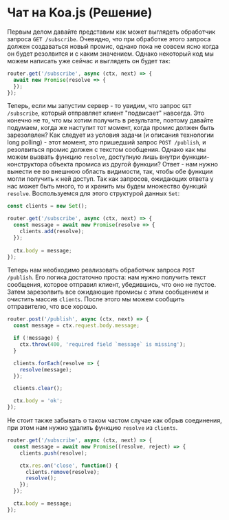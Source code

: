 # Чат на Koa.js (Решение)


Первым делом давайте представим как может выглядеть обработчик запроса `GET /subscribe`. Очевидно, 
что при обработке этого запроса должен создаваться новый промис, однако пока не совсем ясно когда он
будет резолвится и с каким значением. Однако некоторый код мы можем написать уже сейчас и выглядеть
он будет так:
```js
router.get('/subscribe', async (ctx, next) => {
  await new Promise(resolve => {
  });
});
```

Теперь, если мы запустим сервер - то увидим, что запрос `GET /subscribe`, который отправляет клиент
"подвисает" навсегда. Это конечно не то, что мы хотим получить в результате, поэтому давайте 
подумаем, когда же наступит тот момент, когда промис должен быть зарезолвлен? Как следует из условия
задачи (и описания технологии long polling) - этот момент, это пришедший запрос `POST /publish`, и 
резолвиться промис должен с текстом сообщения. Однако как мы можем вызвать функцию `resolve`, 
доступную лишь внутри функции-конструктора объекта промиса из другой функции? Ответ - нам нужно 
вынести ее во внешнюю область видимости, так, чтобы обе функции могли получить к ней доступ. Так как
запросов, ожидающих ответа у нас может быть много, то и хранить мы будем множество функций 
`resolve`. Воспользуемся для этого структурой данных `Set`:

```js
const clients = new Set();

router.get('/subscribe', async (ctx, next) => {
  const message = await new Promise(resolve => {
    clients.add(resolve);
  });
  
  ctx.body = message;
});
``` 


Теперь нам необходимо реализовать обработчик запроса `POST /publish`. Его логика достаточно проста: 
нам нужно получить текст сообщения, которое отправил клиент, убедившись, что оно не пустое. Затем 
зарезолвить все ожидающие промисы с этим сообщением и очистить массив `clients`. После этого мы 
можем сообщить отправителю, что все хорошо.

```js
router.post('/publish', async (ctx, next) => {
  const message = ctx.request.body.message;

  if (!message) {
    ctx.throw(400, 'required field `message` is missing');
  }

  clients.forEach(resolve => {
    resolve(message);
  });

  clients.clear();

  ctx.body = 'ok';
});
```


Не стоит также забывать о таком частом случае как обрыв соединения, при этом нам нужно удалить 
функцию `resolve` из `clients`.
```js
router.get('/subscribe', async (ctx, next) => {
  const message = await new Promise((resolve, reject) => {
    clients.push(resolve);

    ctx.res.on('close', function() {
      clients.remove(resolve);
      resolve();
    });
  });

  ctx.body = message;
});
```  
